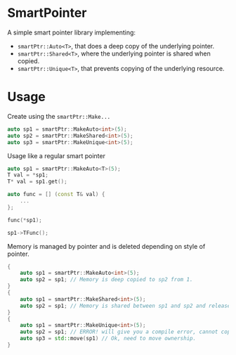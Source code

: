 # SmartPointer
A simple smart pointer library implementing:
- `smartPtr::Auto<T>`, that does a deep copy of the underlying pointer.
- `smartPtr::Shared<T>`, where the underlying pointer is shared when copied.
- `smartPtr::Unique<T>`, that prevents copying of the underlying resource.

# Usage
Create using the `smartPtr::Make...`
```c++
auto sp1 = smartPtr::MakeAuto<int>(5);
auto sp2 = smartPtr::MakeShared<int>(5);
auto sp3 = smartPtr::MakeUnique<int>(5);
```

Usage like a regular smart pointer
```c++
auto sp1 = smartPtr::MakeAuto<T>(5);
T val = *sp1;
T* val = sp1.get();

auto func = [] (const T& val) {
    ...
};

func(*sp1);

sp1->TFunc();
```
Memory is managed by pointer and is deleted depending on style of pointer.
```c++
{
    auto sp1 = smartPtr::MakeAuto<int>(5);
    auto sp2 = sp1; // Memory is deep copied to sp2 from 1.
}
{
    auto sp1 = smartPtr::MakeShared<int>(5);
    auto sp2 = sp1; // Memory is shared between sp1 and sp2 and released when all shared references are removed.
}
{
    auto sp1 = smartPtr::MakeUnique<int>(5);
    auto sp2 = sp1; // ERROR! will give you a compile error, cannot copy a unique ptr.
    auto sp3 = std::move(sp1) // Ok, need to move ownership.
}
```